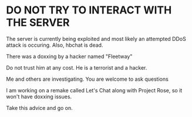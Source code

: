 # DO NOT TRY TO INTERACT WITH THE SERVER
The server is currently being exploited and most likely an attempted DDoS attack is occuring. Also, hbchat is dead.

There was a doxxing by a hacker named "Fleetway"

Do not trust him at any cost. He is a terrorist and a hacker.

Me and others are investigating. You are welcome to ask questions

I am working on a remake called Let's Chat along with Project Rose, so it won't have doxxing issues.

Take this advice and go on.
